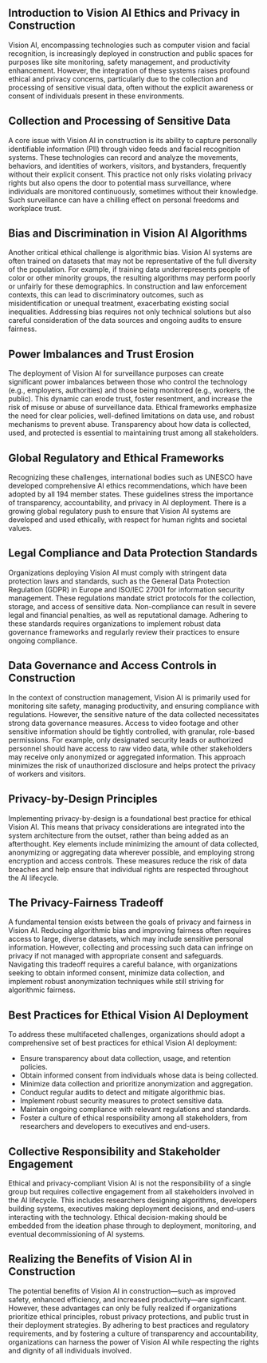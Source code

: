 ## Introduction to Vision AI Ethics and Privacy in Construction
Vision AI, encompassing technologies such as computer vision and facial recognition, is increasingly deployed in construction and public spaces for purposes like site monitoring, safety management, and productivity enhancement. However, the integration of these systems raises profound ethical and privacy concerns, particularly due to the collection and processing of sensitive visual data, often without the explicit awareness or consent of individuals present in these environments.

## Collection and Processing of Sensitive Data
A core issue with Vision AI in construction is its ability to capture personally identifiable information (PII) through video feeds and facial recognition systems. These technologies can record and analyze the movements, behaviors, and identities of workers, visitors, and bystanders, frequently without their explicit consent. This practice not only risks violating privacy rights but also opens the door to potential mass surveillance, where individuals are monitored continuously, sometimes without their knowledge. Such surveillance can have a chilling effect on personal freedoms and workplace trust.

## Bias and Discrimination in Vision AI Algorithms
Another critical ethical challenge is algorithmic bias. Vision AI systems are often trained on datasets that may not be representative of the full diversity of the population. For example, if training data underrepresents people of color or other minority groups, the resulting algorithms may perform poorly or unfairly for these demographics. In construction and law enforcement contexts, this can lead to discriminatory outcomes, such as misidentification or unequal treatment, exacerbating existing social inequalities. Addressing bias requires not only technical solutions but also careful consideration of the data sources and ongoing audits to ensure fairness.

## Power Imbalances and Trust Erosion
The deployment of Vision AI for surveillance purposes can create significant power imbalances between those who control the technology (e.g., employers, authorities) and those being monitored (e.g., workers, the public). This dynamic can erode trust, foster resentment, and increase the risk of misuse or abuse of surveillance data. Ethical frameworks emphasize the need for clear policies, well-defined limitations on data use, and robust mechanisms to prevent abuse. Transparency about how data is collected, used, and protected is essential to maintaining trust among all stakeholders.

## Global Regulatory and Ethical Frameworks
Recognizing these challenges, international bodies such as UNESCO have developed comprehensive AI ethics recommendations, which have been adopted by all 194 member states. These guidelines stress the importance of transparency, accountability, and privacy in AI deployment. There is a growing global regulatory push to ensure that Vision AI systems are developed and used ethically, with respect for human rights and societal values.

## Legal Compliance and Data Protection Standards
Organizations deploying Vision AI must comply with stringent data protection laws and standards, such as the General Data Protection Regulation (GDPR) in Europe and ISO/IEC 27001 for information security management. These regulations mandate strict protocols for the collection, storage, and access of sensitive data. Non-compliance can result in severe legal and financial penalties, as well as reputational damage. Adhering to these standards requires organizations to implement robust data governance frameworks and regularly review their practices to ensure ongoing compliance.

## Data Governance and Access Controls in Construction
In the context of construction management, Vision AI is primarily used for monitoring site safety, managing productivity, and ensuring compliance with regulations. However, the sensitive nature of the data collected necessitates strong data governance measures. Access to video footage and other sensitive information should be tightly controlled, with granular, role-based permissions. For example, only designated security leads or authorized personnel should have access to raw video data, while other stakeholders may receive only anonymized or aggregated information. This approach minimizes the risk of unauthorized disclosure and helps protect the privacy of workers and visitors.

## Privacy-by-Design Principles
Implementing privacy-by-design is a foundational best practice for ethical Vision AI. This means that privacy considerations are integrated into the system architecture from the outset, rather than being added as an afterthought. Key elements include minimizing the amount of data collected, anonymizing or aggregating data wherever possible, and employing strong encryption and access controls. These measures reduce the risk of data breaches and help ensure that individual rights are respected throughout the AI lifecycle.

## The Privacy-Fairness Tradeoff
A fundamental tension exists between the goals of privacy and fairness in Vision AI. Reducing algorithmic bias and improving fairness often requires access to large, diverse datasets, which may include sensitive personal information. However, collecting and processing such data can infringe on privacy if not managed with appropriate consent and safeguards. Navigating this tradeoff requires a careful balance, with organizations seeking to obtain informed consent, minimize data collection, and implement robust anonymization techniques while still striving for algorithmic fairness.

## Best Practices for Ethical Vision AI Deployment
To address these multifaceted challenges, organizations should adopt a comprehensive set of best practices for ethical Vision AI deployment:
- Ensure transparency about data collection, usage, and retention policies.
- Obtain informed consent from individuals whose data is being collected.
- Minimize data collection and prioritize anonymization and aggregation.
- Conduct regular audits to detect and mitigate algorithmic bias.
- Implement robust security measures to protect sensitive data.
- Maintain ongoing compliance with relevant regulations and standards.
- Foster a culture of ethical responsibility among all stakeholders, from researchers and developers to executives and end-users.

## Collective Responsibility and Stakeholder Engagement
Ethical and privacy-compliant Vision AI is not the responsibility of a single group but requires collective engagement from all stakeholders involved in the AI lifecycle. This includes researchers designing algorithms, developers building systems, executives making deployment decisions, and end-users interacting with the technology. Ethical decision-making should be embedded from the ideation phase through to deployment, monitoring, and eventual decommissioning of AI systems.

## Realizing the Benefits of Vision AI in Construction
The potential benefits of Vision AI in construction—such as improved safety, enhanced efficiency, and increased productivity—are significant. However, these advantages can only be fully realized if organizations prioritize ethical principles, robust privacy protections, and public trust in their deployment strategies. By adhering to best practices and regulatory requirements, and by fostering a culture of transparency and accountability, organizations can harness the power of Vision AI while respecting the rights and dignity of all individuals involved.
